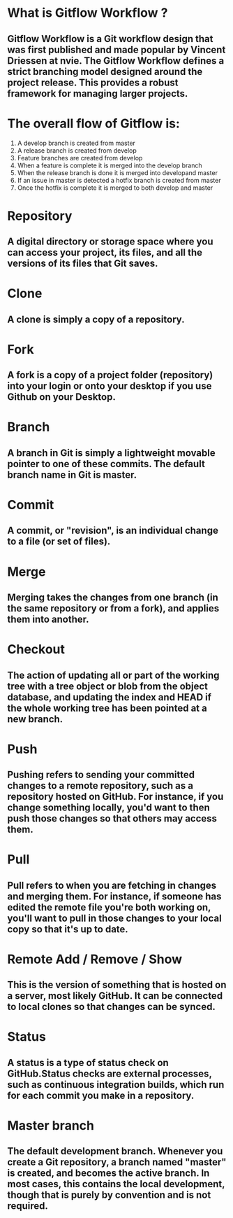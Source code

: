 # What is Gitflow Workflow ?
## Gitflow Workflow is a Git workflow design that was first published and made popular by Vincent Driessen at nvie. The Gitflow Workflow defines a strict branching model designed around the project release. This provides a robust framework for managing larger projects.  
# The overall flow of Gitflow is:
1. A develop branch is created from master
2. A release branch is created from develop
3. Feature branches are created from develop
4. When a feature is complete it is merged into the develop branch
5. When the release branch is done it is merged into developand master
6. If an issue in master is detected a hotfix branch is created from master
6. Once the hotfix is complete it is merged to both develop and master
# Repository
## A digital directory or storage space where you can access your project, its files, and all the versions of its files that Git saves.
# Clone 
## A clone is simply a copy of a repository.
# Fork
## A fork is a copy of a project folder (repository) into your login or onto your desktop if you use Github on your Desktop.
# Branch
## A branch in Git is simply a lightweight movable pointer to one of these commits. The default branch name in Git is master. 
# Commit
## A commit, or "revision", is an individual change to a file (or set of files).
# Merge
## Merging takes the changes from one branch (in the same repository or from a fork), and applies them into another. 
# Checkout
## The action of updating all or part of the working tree with a tree object or blob from the object database, and updating the index and HEAD if the whole working tree has been pointed at a new branch. 
# Push
## Pushing refers to sending your committed changes to a remote repository, such as a repository hosted on GitHub. For instance, if you change something locally, you'd want to then push those changes so that others may access them.
# Pull
## Pull refers to when you are fetching in changes and merging them. For instance, if someone has edited the remote file you're both working on, you'll want to pull in those changes to your local copy so that it's up to date.
# Remote Add / Remove / Show
## This is the version of something that is hosted on a server, most likely GitHub. It can be connected to local clones so that changes can be synced.
# Status
## A status is a type of status check on GitHub.Status checks are external processes, such as continuous integration builds, which run for each commit you make in a repository. 
# Master branch
## The default development branch. Whenever you create a Git repository, a branch named "master" is created, and becomes the active branch. In most cases, this contains the local development, though that is purely by convention and is not required. 

